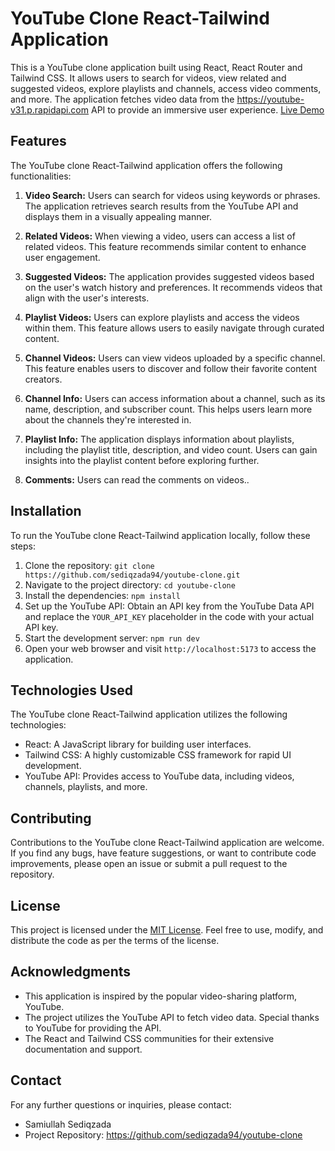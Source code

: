
# YouTube Clone React-Tailwind Application

This is a YouTube clone application built using React, React Router and Tailwind CSS. It allows users to search for videos, view related and suggested videos, explore playlists and channels, access video comments, and more. The application fetches video data from the https://youtube-v31.p.rapidapi.com API to provide an immersive user experience.
[Live Demo](https://youtube-sediqzada.netlify.app/)
## Features

The YouTube clone React-Tailwind application offers the following functionalities:

1. **Video Search:** Users can search for videos using keywords or phrases. The application retrieves search results from the YouTube API and displays them in a visually appealing manner.

2. **Related Videos:** When viewing a video, users can access a list of related videos. This feature recommends similar content to enhance user engagement.

3. **Suggested Videos:** The application provides suggested videos based on the user's watch history and preferences. It recommends videos that align with the user's interests.

4. **Playlist Videos:** Users can explore playlists and access the videos within them. This feature allows users to easily navigate through curated content.

5. **Channel Videos:** Users can view videos uploaded by a specific channel. This feature enables users to discover and follow their favorite content creators.

6. **Channel Info:** Users can access information about a channel, such as its name, description, and subscriber count. This helps users learn more about the channels they're interested in.

7. **Playlist Info:** The application displays information about playlists, including the playlist title, description, and video count. Users can gain insights into the playlist content before exploring further.

8. **Comments:** Users can read the comments on videos..

## Installation

To run the YouTube clone React-Tailwind application locally, follow these steps:

1. Clone the repository: `git clone https://github.com/sediqzada94/youtube-clone.git`
2. Navigate to the project directory: `cd youtube-clone`
3. Install the dependencies: `npm install`
4. Set up the YouTube API: Obtain an API key from the YouTube Data API and replace the `YOUR_API_KEY` placeholder in the code with your actual API key.
5. Start the development server: `npm run dev`
6. Open your web browser and visit `http://localhost:5173` to access the application.

## Technologies Used

The YouTube clone React-Tailwind application utilizes the following technologies:

- React: A JavaScript library for building user interfaces.
- Tailwind CSS: A highly customizable CSS framework for rapid UI development.
- YouTube API: Provides access to YouTube data, including videos, channels, playlists, and more.

## Contributing

Contributions to the YouTube clone React-Tailwind application are welcome. If you find any bugs, have feature suggestions, or want to contribute code improvements, please open an issue or submit a pull request to the repository.

## License

This project is licensed under the [MIT License](LICENSE). Feel free to use, modify, and distribute the code as per the terms of the license.

## Acknowledgments

- This application is inspired by the popular video-sharing platform, YouTube.
- The project utilizes the YouTube API to fetch video data. Special thanks to YouTube for providing the API.
- The React and Tailwind CSS communities for their extensive documentation and support.

## Contact

For any further questions or inquiries, please contact:

- Samiullah Sediqzada
- Project Repository: https://github.com/sediqzada94/youtube-clone

